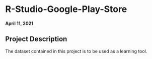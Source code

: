 # R-Studio-Google-Play-Store

#### April 11, 2021

## Project Description
The dataset contained in this project is to be used as a learning tool.

